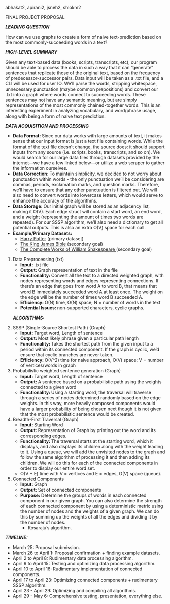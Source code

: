 <!-- Yay, no errors, warnings, or alerts! -->

<p>
abhakat2, apirani2, jsneh2, shlokm2
</p>
<p>
FINAL PROJECT PROPOSAL
</p>
<p>
<strong><em>LEADING QUESTION</em></strong>
</p>
<p>
How can we use graphs to create a form of naive text-prediction based on the most commonly-succeeding words in a text?
</p>
<p>
<strong><em>HIGH-LEVEL SUMMARY</em></strong>
</p>
<p>
Given any text-based data (books, scripts, transcripts, etc), our program should be able to process the data in such a way that it can “generate” sentences that replicate those of the original text, based on the frequency of predecessor-successor pairs. Data input will be taken as a .txt file, and a CLI will be used for user IO. We’ll parse the words, stripping whitespace, unnecessary punctuation (maybe common prepositions) and convert our .txt into a graph where words connect to succeeding words. These sentences may not have any semantic meaning, but are simply representations of the most commonly chained-together words. This is an interesting experiment in analyzing vocabulary, and word/phrase usage, along with being a form of naive text prediction.
</p>
<p>
<strong><em>DATA ACQUISITION AND PROCESSING</em></strong>
</p>
<ul>

<li><strong>Data Format: </strong>Since our data works with large amounts of text, it makes sense that our input format is just a text file containing words. While the format of the text file doesn’t change, the source does: it should support inputs from any source (i.e. scripts, books, transcripts, and so on). We would search for our large data files through datasets provided by the internet—we have a few linked below—or utilize a web scraper to gather the information ourselves.

<li><strong>Data Correction: </strong>To maintain simplicity, we decided to not worry about punctuation within words - the only punctuation we’ll be considering are commas, periods, exclamation marks, and question marks. Therefore, we’ll have to ensure that any other punctuation is filtered out. We will also need to convert words into lowercase letters, which would serve to enhance the accuracy of the algorithms.

<li><strong>Data Storage: </strong>Our initial graph will be stored as an adjacency list, making it O(V). Each edge struct will contain a start word, an end word, and a weight (representing the amount of times two words are repeated). For our SSSP algorithm, we’ll also need a dictionary to get all potential outputs. This is also an extra O(V) space for each call.

<li><strong>Example/Primary Datasets:</strong> 
<ul>
 
<li><a href="https://github.com/formcept/whiteboard/tree/master/nbviewer/notebooks/data/harrypotter">Harry Potter</a> (primary dataset)
 
<li><a href="https://raw.githubusercontent.com/mxw/grmr/master/src/finaltests/bible.txt">The King James Bible</a> (secondary goal)
 
<li><a href="https://ocw.mit.edu/ans7870/6/6.006/s08/lecturenotes/files/t8.shakespeare.txt">The Complete Works of William Shakespeare</a><span style="text-decoration:underline;"> </span>(secondary goal)
</li> 
</ul>
</li> 
</ul>
<ol>

<li>Data Preprocessing (txt) 
<ul>
 
<li><strong>Input: </strong>.txt file
 
<li><strong>Output: </strong>Graph representation of text in the file
 
<li><strong>Functionality: </strong>Convert all the text to a directed weighted graph, with nodes representing words and edges representing connections. If there’s an edge that goes from word A to word B, that means that word B immediately succeeded word A at least once. The weight on the edge will be the number of times word B succeeded A.
 
<li><strong>Efficiency: </strong>O(N) time, O(N) space; N = number of words in the text
 
<li><strong>Potential Issues: </strong>non-supported characters, cyclic graphs. 
</li> 
</ul>

<p>
<strong><em>ALGORITHMS:</em></strong>
</p>
 
<li>SSSP (Single-Source Shortest Path) (Graph) 
<ul>
 
<li><strong>Input: </strong>Target word, Length of sentence
 
<li><strong>Output: </strong>Most likely phrase given a particular path length
 
<li><strong>Functionality: </strong>Takes the shortest path from the given input to a period within its connected component. If the graph is cyclic, we’d ensure that cyclic branches are never taken. 
 
<li><strong>Efficiency: </strong>O(V^2) time for naive approach, O(V) space; V = number of vertices/words in graph
</li> 
</ul>

<li>Probabilistic weighted sentence generation (Graph) 
<ul>
 
<li><strong>Input: </strong>Target word, Length of sentence
 
<li><strong>Output: </strong>A sentence based on a probabilistic path using the weights connected to a given word
 
<li><strong>Functionality: </strong>Using a starting word, the traversal will traverse through a series of nodes determined randomly based on the edge weights. In this way, more heavily composed components would have a larger probability of being chosen next though it is not given that the most probabilistic sentence would be created. 
</li> 
</ul>

<li>Breadth-First Traversal (Graph) 
<ul>
 
<li><strong>Input: </strong>Starting Word
 
<li><strong>Output: </strong>Representation of Graph by printing out the word and its corresponding edges.
 
<li><strong>Functionality: </strong>The traversal starts at the starting word, which it displays, and also displays its children along with the weight leading to it. Using a queue, we will add the unvisited nodes to the graph and follow the same algorithm of processing it and then adding its children. We will do this for each of the connected components in order to display our entire word set.
 
<li>O(V + E) time with V = vertices and E = edges, O(V) space (queue).
</li> 
</ul>

<li>Connected Components
<ul>
<li><strong>Input: </strong>Graph

<li><strong>Output: </strong>Set of connected components

<li><strong>Purpose: </strong>Determine the groups of words in each connected component in our given graph. You can also determine the strength of each connected component by using a deterministic metric using the number of nodes and the weights of a given graph. We can do this by summing up the weights of all the edges and dividing it by the number of nodes. 
<ul>
 
<li>Kosaraju’s algorithm. 
</li> 
</ul>
</ul>
</li> 
</ol>
<p>
<strong><em>TIMELINE:</em></strong>
</p>
<ul>

<li>March 25: Proposal submission.

<li>March 26 to April 1: Proposal confirmation + finding example datasets.

<li>April 2 to April 8: Rudimentary data processing algorithm.

<li>April 9 to April 15: Testing and optimizing data processing algorithm.

<li>April 10 to April 16: Rudimentary implementation of connected components.

<li>April 17 to April 23: Optimizing connected components + rudimentary SSSP algorithm.

<li>April 23 - April 29: Optimizing and compiling all algorithms.

<li>April 29 - May 6: Comprehensive testing, presentation, everything else.
</li>
</ul>
